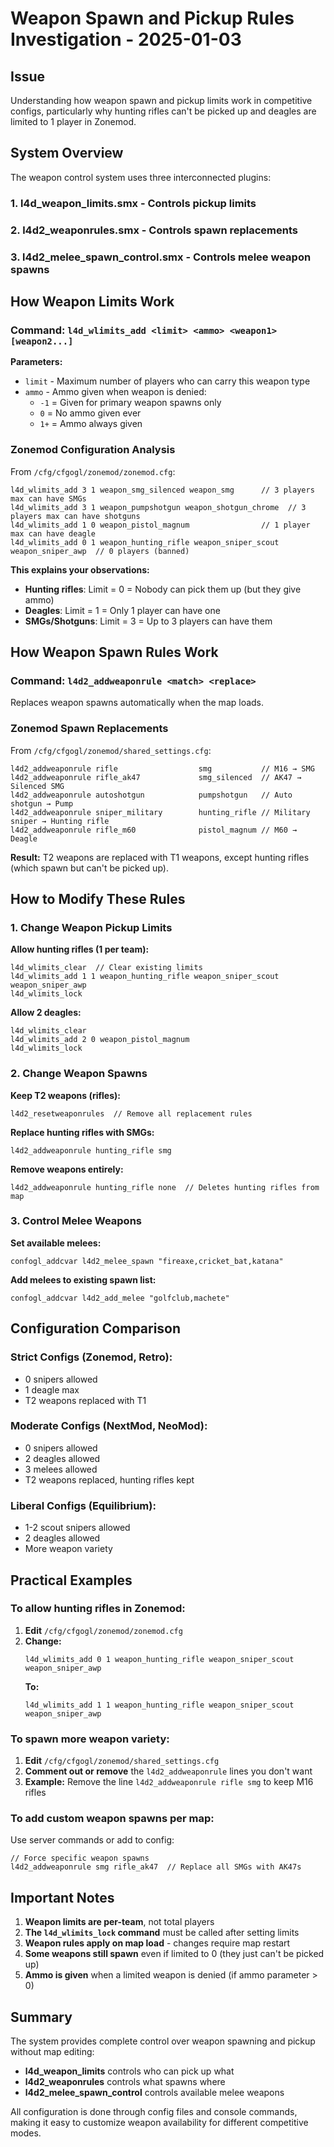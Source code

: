 # Weapon Spawn and Pickup Rules Investigation - 2025-01-03

## Issue
Understanding how weapon spawn and pickup limits work in competitive configs, particularly why hunting rifles can't be picked up and deagles are limited to 1 player in Zonemod.

## System Overview

The weapon control system uses three interconnected plugins:

### 1. **l4d_weapon_limits.smx** - Controls pickup limits
### 2. **l4d2_weaponrules.smx** - Controls spawn replacements
### 3. **l4d2_melee_spawn_control.smx** - Controls melee weapon spawns

## How Weapon Limits Work

### Command: `l4d_wlimits_add <limit> <ammo> <weapon1> [weapon2...]`

**Parameters:**
- `limit` - Maximum number of players who can carry this weapon type
- `ammo` - Ammo given when weapon is denied:
  - `-1` = Given for primary weapon spawns only
  - `0` = No ammo given ever
  - `1+` = Ammo always given

### Zonemod Configuration Analysis

From `/cfg/cfgogl/zonemod/zonemod.cfg`:

```
l4d_wlimits_add 3 1 weapon_smg_silenced weapon_smg      // 3 players max can have SMGs
l4d_wlimits_add 3 1 weapon_pumpshotgun weapon_shotgun_chrome  // 3 players max can have shotguns
l4d_wlimits_add 1 0 weapon_pistol_magnum                // 1 player max can have deagle
l4d_wlimits_add 0 1 weapon_hunting_rifle weapon_sniper_scout weapon_sniper_awp  // 0 players (banned)
```

**This explains your observations:**
- **Hunting rifles**: Limit = 0 = Nobody can pick them up (but they give ammo)
- **Deagles**: Limit = 1 = Only 1 player can have one
- **SMGs/Shotguns**: Limit = 3 = Up to 3 players can have them

## How Weapon Spawn Rules Work

### Command: `l4d2_addweaponrule <match> <replace>`

Replaces weapon spawns automatically when the map loads.

### Zonemod Spawn Replacements

From `/cfg/cfgogl/zonemod/shared_settings.cfg`:

```
l4d2_addweaponrule rifle                  smg           // M16 → SMG
l4d2_addweaponrule rifle_ak47             smg_silenced  // AK47 → Silenced SMG
l4d2_addweaponrule autoshotgun            pumpshotgun   // Auto shotgun → Pump
l4d2_addweaponrule sniper_military        hunting_rifle // Military sniper → Hunting rifle
l4d2_addweaponrule rifle_m60              pistol_magnum // M60 → Deagle
```

**Result:** T2 weapons are replaced with T1 weapons, except hunting rifles (which spawn but can't be picked up).

## How to Modify These Rules

### 1. Change Weapon Pickup Limits

**Allow hunting rifles (1 per team):**
```
l4d_wlimits_clear  // Clear existing limits
l4d_wlimits_add 1 1 weapon_hunting_rifle weapon_sniper_scout weapon_sniper_awp
l4d_wlimits_lock
```

**Allow 2 deagles:**
```
l4d_wlimits_clear
l4d_wlimits_add 2 0 weapon_pistol_magnum
l4d_wlimits_lock
```

### 2. Change Weapon Spawns

**Keep T2 weapons (rifles):**
```
l4d2_resetweaponrules  // Remove all replacement rules
```

**Replace hunting rifles with SMGs:**
```
l4d2_addweaponrule hunting_rifle smg
```

**Remove weapons entirely:**
```
l4d2_addweaponrule hunting_rifle none  // Deletes hunting rifles from map
```

### 3. Control Melee Weapons

**Set available melees:**
```
confogl_addcvar l4d2_melee_spawn "fireaxe,cricket_bat,katana"
```

**Add melees to existing spawn list:**
```
confogl_addcvar l4d2_add_melee "golfclub,machete"
```

## Configuration Comparison

### Strict Configs (Zonemod, Retro):
- 0 snipers allowed
- 1 deagle max
- T2 weapons replaced with T1

### Moderate Configs (NextMod, NeoMod):
- 0 snipers allowed
- 2 deagles allowed
- 3 melees allowed
- T2 weapons replaced, hunting rifles kept

### Liberal Configs (Equilibrium):
- 1-2 scout snipers allowed
- 2 deagles allowed
- More weapon variety

## Practical Examples

### To allow hunting rifles in Zonemod:

1. **Edit** `/cfg/cfgogl/zonemod/zonemod.cfg`
2. **Change:**
   ```
   l4d_wlimits_add 0 1 weapon_hunting_rifle weapon_sniper_scout weapon_sniper_awp
   ```
   **To:**
   ```
   l4d_wlimits_add 1 1 weapon_hunting_rifle weapon_sniper_scout weapon_sniper_awp
   ```

### To spawn more weapon variety:

1. **Edit** `/cfg/cfgogl/zonemod/shared_settings.cfg`
2. **Comment out or remove** the `l4d2_addweaponrule` lines you don't want
3. **Example:** Remove the line `l4d2_addweaponrule rifle smg` to keep M16 rifles

### To add custom weapon spawns per map:

Use server commands or add to config:
```
// Force specific weapon spawns
l4d2_addweaponrule smg rifle_ak47  // Replace all SMGs with AK47s
```

## Important Notes

1. **Weapon limits are per-team**, not total players
2. **The `l4d_wlimits_lock` command** must be called after setting limits
3. **Weapon rules apply on map load** - changes require map restart
4. **Some weapons still spawn** even if limited to 0 (they just can't be picked up)
5. **Ammo is given** when a limited weapon is denied (if ammo parameter > 0)

## Summary

The system provides complete control over weapon spawning and pickup without map editing:
- **l4d_weapon_limits** controls who can pick up what
- **l4d2_weaponrules** controls what spawns where  
- **l4d2_melee_spawn_control** controls available melee weapons

All configuration is done through config files and console commands, making it easy to customize weapon availability for different competitive modes.
